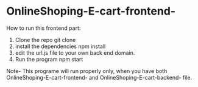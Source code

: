 # OnlineShoping-E-cart-frontend-
How to run this frontend part:

1) Clone the repo
  git clone
2) install the dependencies
   npm install
3) edit the url.js file to your own back end domain.
4) Run the program
    npm start

Note- This programe will run properly only, when you have both OnlineShoping-E-cart-frontend- and OnlineShoping-E-cart-backend- file.
